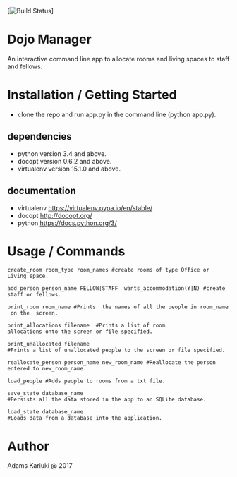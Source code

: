 [![Build Status](https://travis-ci.org/adamsdenniskariuki/Adams-Kariuki-Dojo-Project.svg?branch=v0)]

# Dojo Manager

An interactive command line app to allocate rooms and living spaces to staff and fellows.

# Installation / Getting Started

- clone the repo and run app.py in the command line (python app.py).

## dependencies
- python version 3.4 and above.
- docopt version 0.6.2 and above.
- virtualenv version 15.1.0 and above.

## documentation
- virtualenv https://virtualenv.pypa.io/en/stable/
- docopt http://docopt.org/
- python https://docs.python.org/3/

# Usage / Commands

	create_room room_type room_names #create rooms of type Office or Living space.

	add_person person_name FELLOW|STAFF  wants_accommodation(Y|N) #create staff or fellows.

	print_room room_name #Prints  the names of all the people in ​room_name​ on the  screen.

	print_allocations filename​  #Prints a list of room allocations onto the screen or file specified.

	print_unallocated filename #Prints a list of unallocated people to the screen or file specified.

	reallocate_person person_name new_room_name​ #Reallocate the person entered​ to ​new_room_name​.

	load_people​ #Adds people to rooms from a txt file.

	save_state​ database_name #Persists all the data stored in the app to an SQLite database.

	load_state database_name #Loads data from a database into the application.


# Author
Adams Kariuki @ 2017





